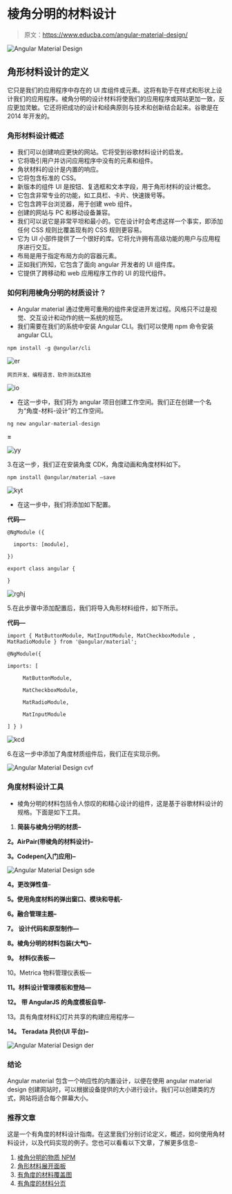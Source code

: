# 棱角分明的材料设计

> 原文：<https://www.educba.com/angular-material-design/>

![Angular Material Design](img/4c2d63e10b72dffc50c6d125217f11aa.png)



## 角形材料设计的定义

它只是我们的应用程序中存在的 UI 库组件或元素。这将有助于在样式和形状上设计我们的应用程序。棱角分明的设计材料将使我们的应用程序或网站更加一致，反应更加灵敏。它还将把成功的设计和经典原则与技术和创新结合起来。谷歌是在 2014 年开发的。

### 角形材料设计概述

*   我们可以创建响应更快的网站。它将受到谷歌材料设计的启发。
*   它将吸引用户并访问应用程序中没有的元素和组件。
*   角状材料的设计是内置的响应。
*   它将包含标准的 CSS。
*   新版本的组件 UI 是按钮、复选框和文本字段，用于角形材料的设计概念。
*   它包含非常专业的功能，如工具栏、卡片、快速拨号等。
*   它包含跨平台浏览器，用于创建 web 组件。
*   创建的网站与 PC 和移动设备兼容。
*   我们可以说它是非常平坦和最小的。它在设计时会考虑这样一个事实，即添加任何 CSS 规则比覆盖现有的 CSS 规则更容易。
*   它为 UI 小部件提供了一个很好的库。它将允许拥有高级功能的用户与应用程序进行交互。
*   布局是用于指定布局方向的容器元素。
*   正如我们所知，它包含了面向 angular 开发者的 UI 组件库。
*   它提供了跨移动和 web 应用程序工作的 UI 的现代组件。

### 如何利用棱角分明的材质设计？

*   Angular material 通过使用可重用的组件来促进开发过程。风格只不过是视觉、交互设计和动作的统一系统的规范。
*   我们需要在我们的系统中安装 Angular CLI。我们可以使用 npm 命令安装 angular CLI。

```
npm install -g @angular/cli
```

![er](img/62f2184e7d2a786c060ee1a8bcd5dea4.png)



<small>网页开发、编程语言、软件测试&其他</small>

![io](img/cf0352a31ba5bb0230485d9ae206b2af.png)



*   在这一步中，我们将为 angular 项目创建工作空间。我们正在创建一个名为“角度-材料-设计”的工作空间。

```
ng new angular-material-design
```

**=**

![yy](img/fb9acc68d93d2b985d268db4c76cf979.png)



3.在这一步，我们正在安装角度 CDK，角度动画和角度材料如下。

```
npm install @angular/material –save
```

![kyt](img/94103c629757221a9d0690286cc29546.png)



*   在这一步中，我们将添加如下配置。

**代码—**

```
@NgModule ({

  imports: [module],

})

export class angular { 

}
```

![rghj](img/28c0b6b82fe4d11d854d725d10d0376b.png)



5.在此步骤中添加配置后，我们将导入角形材料组件，如下所示。

**代码—**

```
import { MatButtonModule, MatInputModule, MatCheckboxModule , MatRadioModule } from '@angular/material';

@NgModule({

imports: [

     MatButtonModule,

     MatCheckboxModule,

     MatRadioModule,

     MatInputModule

] } )
```

![kcd](img/f3b020753a7b491560ac9a5c004dfe06.png)



6.在这一步中添加了角度材质组件后，我们正在实现示例。

![Angular Material Design cvf](img/08bc7f2ce57520fb7e0ddb02f92d79dc.png)



### 角度材料设计工具

*   棱角分明的材料包括令人惊叹的和精心设计的组件，这是基于谷歌材料设计的规格。下面是如下工具。

1.  **简装与棱角分明的材质–**

**2。AirPair(带棱角的材料设计)–**

**3。Codepen(入门应用)–**

![Angular Material Design sde](img/30eb0df1842fe1cef5bfee1c1d642333.png)



**4。更改弹性值**–

**5。使用角度材料的弹出窗口、模块和导航-**

**6。融合管理主题–**

**7。** **设计代码和原型制作—**

**8。棱角分明的材料包装(大气)–**

**9。** **材料仪表板—**

10。Metrica 物料管理仪表板—

**11。材料设计管理模板和登陆—**

**12。** **带 AngularJS 的角度模板自举-**

13。具有角度材料幻灯片共享的构建应用程序—

**14。** **Teradata 共价(UI 平台)–**

![Angular Material Design der](img/48febbb12d357833c4dcb2e5f57714a1.png)



### 结论

Angular material 包含一个响应性的内置设计，以便在使用 angular material design 创建网站时，可以根据设备提供的大小进行设计。我们可以创建类的方式，网站将适合每个屏幕大小。

### 推荐文章

这是一个有角度的材料设计指南。在这里我们分别讨论定义，概述，如何使用角材料设计，以及代码实现的例子。您也可以看看以下文章，了解更多信息–

1.  [棱角分明的物质 NPM](https://www.educba.com/angular-material-npm/)
2.  [角形材料展开面板](https://www.educba.com/angular-material-expansion-panel/)
3.  [有角度的材料覆盖图](https://www.educba.com/angular-material-overlay/)
4.  [有角度的材料分页](https://www.educba.com/angular-material-pagination/)





